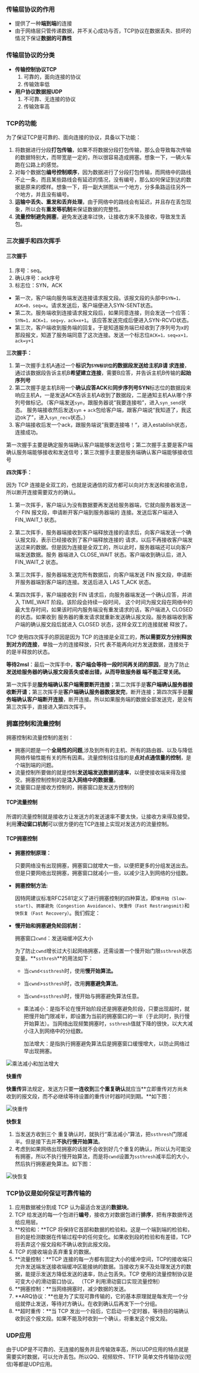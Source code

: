 ### 传输层协议的作用

- 提供了一种**端到端**的连接
- 由于网络层只管传递数据，并不关心成功与否，TCP协议在数据丢失、损坏的情况下保证**数据的可靠性**

### 传输层协议的分类

- **传输控制协议TCP**
  1. 可靠的，面向连接的协议
  2. 传输效率低
- **用户协议数据报UDP**
  1. 不可靠、无连接的协议
  2. 传输效率高

### TCP的功能

为了保证TCP是可靠的、面向连接的协议，具备以下功能：

1. 将数据进行分段**打包传输**，如果不将数据分段打包传输，那么会导致每次传输的数据特别大，而带宽是一定的，所以很容易造成拥塞。想象一下，一辆火车跑在公路上的感觉。
2. 对每个数据包**编号控制顺序**，因为数据进行了分段打包传输，而网络中的路线不止一条，而且某些路线会有延迟的情况，没有编号，那么如何保证到达的数据是原来的模样。想象一下，将一副大拼图从一个地方，分多条路运往另外一个地方，并且没有编号。
3. **运输中丢失、重发和丢弃处理**，由于网络中的路线会有延迟，并且存在丢包现象，所以会有**重发等机制**来保证数据的完整性。
4. **流量控制避免拥塞**，避免发送速率过快，让接收方来不及接收，导致发生丢包。





### 三次握手和四次挥手

#### 三次握手

1. 序号：seq。
2. 确认序号：ack序号
3. 标志位：SYN，ACK

* 第一次，客户端向服务端发送连接请求报文段。该报文段的头部中`SYN=1，ACK=0，seq=x`。请求发送后，客户端便进入SYN-SENT状态。
* 第二次。服务端收到连接请求报文段后，如果同意连接，则会发送一个应答：`SYN=1，ACK=1，seq=y，ack=x+1`。该应答发送完成后便进入SYN-RCVD状态。
* 第三次，客户端收到服务端的回复。于是知道服务端已经收到了序列号为x的那段报文，知道了服务端同意了这次连接。发送一个标志位`ACK=1，seq=x+1，ack=y+1`



**三次握手：**



1. 第一次握手主机A通过一个**标识为`SYN标识位`**的数据段发送给**主机B请 求连接**，通过该数据段告诉主机B**希望建立连接**，需要B应答，并告诉主机B传输的**起始序列号**
2. 第二次握手是主机B用一个**确认应答ACK**和**同步序列号SYN**标志位的数据段来响应主机A，一是发送ACK告诉主机A收到了数据段，二是通知主机A从哪个序列号做标记。（客户端发送`syn`，跟服务器说“我要连接啦”，进入`syn_send`状态。
   服务端接收然后发送`syn` + `ack`包给客户端，跟客户端说“我知道了，我这边ok了”，进入`syn_recv`状态。）
3. 客户端接收后发一个ack，跟服务端说”我要连接咯！“，进入establish状态，连接成功。

第一次握手主要是确定服务端确认客户端能够发送信号；第二次握手主要是客户端确认服务端能够接收和发送信号；第三次握手主要是服务端确认客户端能够接收信号



**四次挥手：**

因为 TCP 连接是全双工的，也就是说通信的双方都可以向对方发送和接收消息，所以断开连接需要双方的确认。

1. 第一次挥手，客户端认为没有数据要再发送给服务器端，它就向服务器发送一个 FIN 报文段，申请断开客户端到服务器端的 连接。发送后客户端进入 FIN_WAIT_1 状态。

2. 第二次挥手，服务器端接收到客户端释放连接的请求后，向客户端发送一个确认报文段，表示已经接收到了客户端释放连接的 请求，以后不再接收客户端发送过来的数据。但是因为连接是全双工的，所以此时，服务器端还可以向客户端发送数据。服务 器端进入 CLOSE_WAIT 状态。客户端收到确认后，进入 FIN_WAIT_2 状态。

3. 第三次挥手，服务器端发送完所有数据后，向客户端发送 FIN 报文段，申请断开服务器端到客户端的连接。发送后进入 LAS T_ACK 状态。

4. 第四次挥手，客户端接收到 FIN 请求后，向服务器端发送一个确认应答，并进入 TIME_WAIT 阶段。该阶段会持续一段时间， 这个时间为报文段在网络中的最大生存时间，如果该时间内服务端没有重发请求的话，客户端进入 CLOSED 的状态。如果收到 服务器的重发请求就重新发送确认报文段。服务器端收到客户端的确认报文段后就进入 CLOSED 状态，这样全双工的连接就被 释放了。

TCP 使用四次挥手的原因是因为 TCP 的连接是全双工的，**所以需要双方分别释放到对方的连接**，单独一方的连接释放，只代 表不能再向对方发送数据，连接处于的是半释放的状态。

**等待2msl**：最后一次挥手中，**客户端会等待一段时间再关闭的原因**，是为了防止**发送给服务器的确认报文段丢失或者出错，从而导致服务器 端不能正常关闭。**

第一次挥手是**服务端确认客户端需要断开连接**；第二次挥手是**客户端确认服务器接收断开请**；第三次挥手是**客户端确认服务器数据发完**，断开连接；第四次挥手是**服务端确认客户端断开连接**，断开连接。所以如果服务端的数据全部发送完，是没有第三次挥手，直接进入第四次挥手。

### 拥塞控制和流量控制

拥塞控制和流量控制的差别：

- 拥塞问题是一个**全局性的问题**,涉及到所有的主机、所有的路由器、以及与降低网络传输性能有关的所有因素。流量控制往往指的是**点对点通信量的控制**，是个端到端的问题。
- 流量控制所要做的就是控制**发送端发送数据的速率**，以便使接收端来得及接受。拥塞控制控制的是**注入网络中的数据量**。
- 流量窗口是接收方控制的，拥塞窗口是发送方控制的

#### TCP流量控制

所谓的流量控制就是接收方让发送方的发送速率不要太快，让接收方来得及接受。利用**滑动窗口机制**可以很方便的在TCP连接上实现对发送方的流量控制。

#### TCP拥塞控制

* **拥塞控制原理：**

  只要网络没有出现拥塞，拥塞窗口就增大一些，以便把更多的分组发送出去。但是只要网络出现拥塞，拥塞窗口就减小一些，以减少注入到网络的分组数。

* **拥塞控制方法:**

  因特网建议标准RFC2581定义了进行拥塞控制的四种算法，即`慢开始（Slow-start)`、`拥塞避免（Congestion Avoidance)`、`快重传（Fast Restrangsmit)`和`快恢复（Fast Recovery）`。我们假定：

* **慢开始和拥塞避免轮回机制：**

  拥塞窗口`cwnd`：发送端缓冲区大小

  为了防止`cwnd`增长过大引起网络拥塞，还需设置一个慢开始门限`ssthresh`状态变量。**`ssthresh`**的用法如下：

  - 当`cwnd`<`ssthresh`时，使用**慢开始算法。**

  - 当`cwnd`>`ssthresh`时，改用**拥塞避免算法**。

  - 当`cwnd`=`ssthresh`时，慢开始与拥塞避免算法任意。

  - 乘法减小：是指不论在慢开始阶段还是拥塞避免阶段，只要出现超时，就把慢开始门限减半，即设置为当前的拥塞窗口的一半（于此同时，执行慢开始算法）。当网络出现频繁拥塞时，`ssthresh`值就下降的很快，以大大减小注入到网络中的分组数。

    加法增大：是指执行拥塞避免算法后是拥塞窗口缓慢增大，以防止网络过早出现拥塞。

    

![乘法减小和加法增大](https://user-gold-cdn.xitu.io/2018/9/21/165fadfdd636ce26?imageView2/0/w/1280/h/960/format/webp/ignore-error/1)



**快重传**

**快重传**算法规定，发送方只要**一连收到三个重复确认**就应当**立即重传对方尚未收到的报文段，而不必继续等待设置的重传计时器时间到期。**如下图：

![快重传](https://user-gold-cdn.xitu.io/2018/9/21/165fae388ca291d1?imageView2/0/w/1280/h/960/format/webp/ignore-error/1)

**快恢复**

1. 当发送方收到三个 重复确认时，就执行“乘法减小”算法，把`ssthresh`门限减半。但是接下去并**不执行慢开始算法**。
2. 考虑到如果网络出现拥塞的话就不会收到好几个重复的确认，所以认为可能没有拥塞，所以不执行慢开始算法，而是将`cwnd`设置为`ssthresh`减半后的大小，然后执行拥塞避免算法。如下图：

![快恢复](https://user-gold-cdn.xitu.io/2018/9/21/165fae5de0c9f30a?imageView2/0/w/1280/h/960/format/webp/ignore-error/1)



### TCP协议是如何保证可靠传输的

1. 应用数据被分割成 TCP 认为最适合发送的**数据块**。
2. TCP 给发送的每一个包进行**编号**，接收方对数据包进行**排序**，把有序数据传送给应用层。
3. **校验和：**TCP 将保持它首部和数据的检验和。这是一个端到端的检验和，目的是检测数据在传输过程中的任何变化。如果收到段的检验和有差错，TCP 将丢弃这个报文段和不确认收到此报文段。
4. TCP 的接收端会丢弃重复的数据。
5. **流量控制：**TCP 连接的每一方都有固定大小的缓冲空间，TCP的接收端只允许发送端发送接收端缓冲区能接纳的数据。当接收方来不及处理发送方的数据，能提示发送方降低发送的速率，防止包丢失。TCP 使用的流量控制协议是可变大小的滑动窗口协议。 （TCP 利用滑动窗口实现流量控制）
6. **拥塞控制：**当网络拥塞时，减少数据的发送。
7. **ARQ协议：**也是为了实现可靠传输的，它的基本原理就是每发完一个分组就停止发送，等待对方确认。在收到确认后再发下一个分组。
8. **超时重传：**当 TCP 发出一个段后，它启动一个定时器，等待目的端确认收到这个报文段。如果不能及时收到一个确认，将重发这个报文段。

### UDP应用

由于UDP是不可靠的、无连接的服务并且传输效率高，所以UDP应用的特点就是需要实时数据，可以允许丢包。所以QQ、视频软件、TFTP 简单文件传输协议(短信)等都是UDP应用。